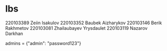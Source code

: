 # lbs
220103389 Zeiin Isakulov
220103352 Baubek Aizharykov
220103146 Berik Rakhmetov 
220103081 Zhailaubayev Yrysdaulet
220103119 Nazarov Darkhan

admins = {"admin": "password123"} 
